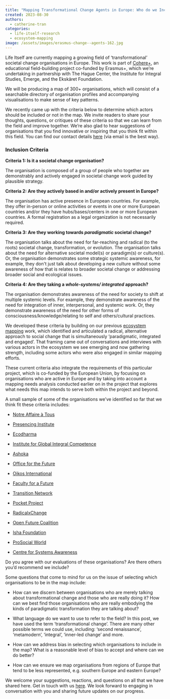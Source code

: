 ```yaml
---
title: "Mapping Transformational Change Agents in Europe: Who do we Include?"
created: 2023-08-30
authors: 
  - catherine-tran
categories: 
  - life-itself-research
  - ecosystem-mapping
image: /assets/images/erasmus-change--agents-162.jpg
---
```


Life Itself are currently mapping a growing field of ‘transformational’ societal change organisations in Europe. This work is part of [Cohere+]([url](https://lifeitself.org/blog/2023/08/30/cohere-erasmus-mapping-announce)), an educational field-building project co-funded by Erasmus+, which we’re undertaking in partnership with The Hague Center, the Institute for Integral Studies, Emerge, and the Ekskäret Foundation.

We will be producing a map of 300+ organisations, which will consist of a searchable directory of organisation profiles and accompanying visualisations to make sense of key patterns.

We recently came up with the criteria below to determine which actors should be included or not in the map. We invite readers to share your thoughts, questions, or critiques of these criteria so that we can learn from the field and improve together. We’re also glad to hear suggestions of organisations that you find innovative or inspiring that you think fit within this field. You can find our contact details [here](https://lifeitself.org/contact) (via email is the best way).

### Inclusion Criteria 

**Criteria 1: Is it a societal change organisation?**

The organisation is composed of a group of people who together are demonstrably and actively engaged in societal change work guided by plausible strategy. 

**Criteria 2: Are they actively based in and/or actively present in Europe?**

The organisation has active presence in European countries. For example, they offer in-person or online activities or events in one or more European countries and/or they have hubs/bases/centers in one or more European countries. A formal registration as a legal organization is not necessarily required. 

**Criteria 3: Are they working towards *paradigmatic* societal change?**

The organisation talks about the need for far-reaching and radical (to the roots) societal change, transformation, or  evolution. The organisation talks about the need for alternative societal model(s) or paradigm(s) or culture(s). Or,  the organisation demonstrates some strategic systemic awareness, for example, they don't just talk about developing a new culture without some awareness of how that is relates to broader societal change or addressing broader social and ecological issues. 

**Criteria 4: Are they taking a *whole-systems/ integrated* approach?**

The organisation demonstrates awareness of the need for society to shift at multiple systemic levels. For example, they demonstrate awareness of the need for integration of inner, interpersonal, and systemic work. Or, they demonstrate awareness of the need for other forms of consciousness/knowledge/relating to self and others/cultural practices.

We developed these criteria by building on our previous [ecosystem mapping](https://lifeitself.org/ecosystem) work, which identified and articulated a radical, alternative approach to social change that is simultaneously ‘paradigmatic, integrated and engaged’. That framing came out of conversations and interviews with various actors in the ecosystem we see emerging and now gathering strength, including some actors who were also engaged in similar mapping efforts. 

These current criteria also integrate the requirements of this particular project, which is co-funded by the European Union, by focusing on organisations who are active in Europe and by taking into account a mapping needs analysis conducted earlier on in the project that explores what needs this map intends to serve both within the project and beyond. 

A small sample of some of the organisations we’ve identified so far that we think fit these criteria includes: 

- [Notre Affaire à Tous](https://notreaffaireatous.org/)
    
- [Presencing Institute](https://presencinginstitute.org/)
    
- [Ecodharma](https://www.ecodharma.com/)
    
- [Institute for Global Integral Competence](https://www.ifgic.org/)
    
- [Ashoka](https://www.ashoka.org/en-us)
    
- [Office for the Future](https://www.officeforthefuture.com/en)
    
- [Oikos International](https://oikos-international.org/)
    
- [Faculty for a Future](https://facultyforafuture.org/)
    
- [Transition Network](https://transitionnetwork.org/)
    
- [Pocket Project](https://pocketproject.org/)
    
- [RadicalxChange](https://www.radicalxchange.org/)
    
- [Open Future Coalition](https://www.openfuturecoalition.org/)
    
- [Isha Foundation](https://www.ishafoundation.org)
    
- [ProSocial World](https://www.prosocial.world/)
    
- [Centre for Systems Awareness](https://systemsawareness.org/)
    

Do you agree with our evaluations of these organisations? Are there others you’d recommend we include? 

Some questions that come to mind for us on the issue of selecting which organisations to be in the map include:

- How can we discern between organisations who are merely talking about transformational change and those who are really doing it? How can we best find those organisations who are really embodying the kinds of paradigmatic transformation they are talking about?
    
- What language do we want to use to refer to the field? In this post, we have used the term ‘transformational change’. There are many other possible terms we could use, including: ‘second renaissance’, ‘metamodern’, ‘integral’, ‘inner-led change’ and more. 
    
- How can we address bias in selecting which organisations to include in the map? What is a reasonable level of bias to accept and where can we do better?
    
- How can we ensure we map organisations from regions of Europe that tend to be less represented, e.g. southern Europe and eastern Europe?
    

We welcome your suggestions, reactions, and questions on all that we have shared here. Get in touch with us [here](https://lifeitself.org/contact). We look forward to engaging in conversation with you and sharing future updates on our progress.

